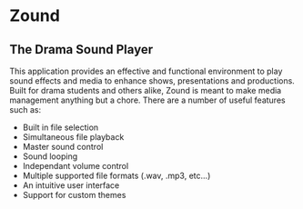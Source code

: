# Zound

## The Drama Sound Player

This application provides an effective and functional environment to play sound effects and media to enhance shows, presentations and productions. Built for drama students and others alike, Zound is meant to make media management anything but a chore. There are a number of useful features such as:

* Built in file selection
* Simultaneous file playback
* Master sound control
* Sound looping
* Independant volume control
* Multiple supported file formats (.wav, .mp3, etc...)
* An intuitive user interface
* Support for custom themes
